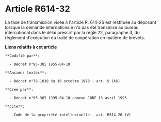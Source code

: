 # Article R614-32

La taxe de transmission visée à l'article R. 614-26 est restituée au déposant lorsque la demande internationale n'a pas été
transmise au bureau international dans le délai prescrit par la règle 22, paragraphe 3, du règlement d'exécution du traité de
coopération en matière de brevets.

**Liens relatifs à cet article**

	**Codifié par**:

	  - Décret n°95-385 1955-04-10

	**Anciens textes**:

	  - Décret n°78-1010 du 10 octobre 1978 - art. 9 (Ab)

	**Créé par**:

	  - Décret n°95-385 1995-04-10 annexe JORF 13 avril 1995

	**Cite**:

	  - Code de la propriété intellectuelle - art. R614-26 (V)

